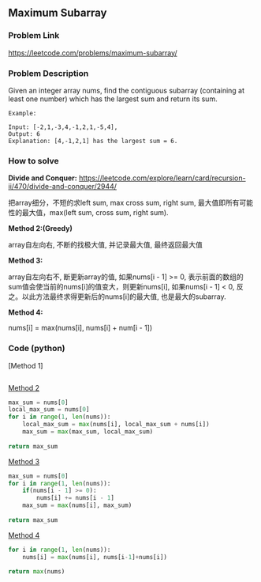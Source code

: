 ## Maximum Subarray

### Problem Link
https://leetcode.com/problems/maximum-subarray/

### Problem Description 

Given an integer array nums, find the contiguous subarray (containing at least one number) which has the largest sum and return its sum.


```
Example:

Input: [-2,1,-3,4,-1,2,1,-5,4],
Output: 6
Explanation: [4,-1,2,1] has the largest sum = 6.

```


### How to solve 

**Divide and Conquer:** https://leetcode.com/explore/learn/card/recursion-ii/470/divide-and-conquer/2944/

把array细分，不短的求left sum, max cross sum, right sum, 最大值即所有可能性的最大值，max(left sum, cross sum, right sum). 


**Method 2:(Greedy)** 

array自左向右, 不断的找极大值, 并记录最大值, 最终返回最大值

**Method 3:**

array自左向右不, 断更新array的值, 如果nums[i - 1] >= 0, 表示前面的数组的sum值会使当前的nums[i]的值变大，则更新nums[i], 如果nums[i - 1] < 0, 反之。以此方法最终求得更新后的nums[i]的最大值, 也是最大的subarray.

**Method 4:**

nums[i] = max(nums[i], nums[i] + num[i - 1])
​

### Code (python)

[Method 1]

```python

```

[Method 2](https://github.com/yanray/leetcode/blob/master/problems/0053Maximum_Subarray/0053Maximum%20Subarray2.py)

```python
max_sum = nums[0]
local_max_sum = nums[0]
for i in range(1, len(nums)):
    local_max_sum = max(nums[i], local_max_sum + nums[i])
    max_sum = max(max_sum, local_max_sum)
    
return max_sum
```

[Method 3](https://github.com/yanray/leetcode/blob/master/problems/0053Maximum_Subarray/0053Maximum%20Subarray3.py)

```python
max_sum = nums[0]
for i in range(1, len(nums)):
    if(nums[i - 1] >= 0):
        nums[i] += nums[i - 1]
    max_sum = max(nums[i], max_sum)
    
return max_sum
```

[Method 4](https://github.com/yanray/leetcode/blob/master/problems/0053Maximum_Subarray/0053Maximum%20Subarray4.py)
```python
for i in range(1, len(nums)):
    nums[i] = max(nums[i], nums[i-1]+nums[i])
    
return max(nums)
```